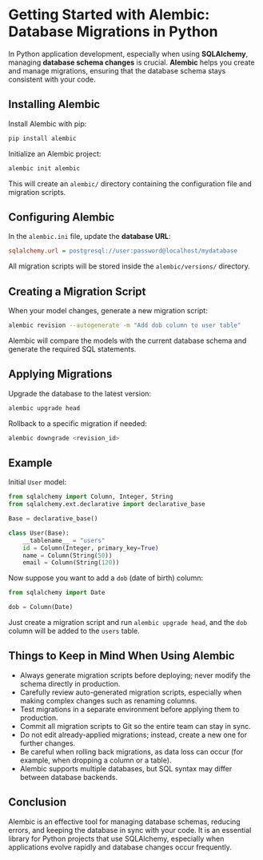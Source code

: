 
# Getting Started with Alembic: Database Migrations in Python

In Python application development, especially when using **SQLAlchemy**, managing **database schema changes** is crucial. **Alembic** helps you create and manage migrations, ensuring that the database schema stays consistent with your code.

## Installing Alembic

Install Alembic with pip:

```bash
pip install alembic
```

Initialize an Alembic project:

```bash
alembic init alembic
```

This will create an `alembic/` directory containing the configuration file and migration scripts.

## Configuring Alembic

In the `alembic.ini` file, update the **database URL**:

```ini
sqlalchemy.url = postgresql://user:password@localhost/mydatabase
```

All migration scripts will be stored inside the `alembic/versions/` directory.

## Creating a Migration Script

When your model changes, generate a new migration script:

```bash
alembic revision --autogenerate -m "Add dob column to user table"
```

Alembic will compare the models with the current database schema and generate the required SQL statements.

## Applying Migrations

Upgrade the database to the latest version:

```bash
alembic upgrade head
```

Rollback to a specific migration if needed:

```bash
alembic downgrade <revision_id>
```

## Example

Initial `User` model:

```python
from sqlalchemy import Column, Integer, String
from sqlalchemy.ext.declarative import declarative_base

Base = declarative_base()

class User(Base):
    __tablename__ = "users"
    id = Column(Integer, primary_key=True)
    name = Column(String(50))
    email = Column(String(120))
```

Now suppose you want to add a `dob` (date of birth) column:

```python
from sqlalchemy import Date

dob = Column(Date)
```

Just create a migration script and run `alembic upgrade head`, and the `dob` column will be added to the `users` table.

## Things to Keep in Mind When Using Alembic

* Always generate migration scripts before deploying; never modify the schema directly in production.
* Carefully review auto-generated migration scripts, especially when making complex changes such as renaming columns.
* Test migrations in a separate environment before applying them to production.
* Commit all migration scripts to Git so the entire team can stay in sync.
* Do not edit already-applied migrations; instead, create a new one for further changes.
* Be careful when rolling back migrations, as data loss can occur (for example, when dropping a column or a table).
* Alembic supports multiple databases, but SQL syntax may differ between database backends.

## Conclusion

Alembic is an effective tool for managing database schemas, reducing errors, and keeping the database in sync with your code. It is an essential library for Python projects that use SQLAlchemy, especially when applications evolve rapidly and database changes occur frequently.


